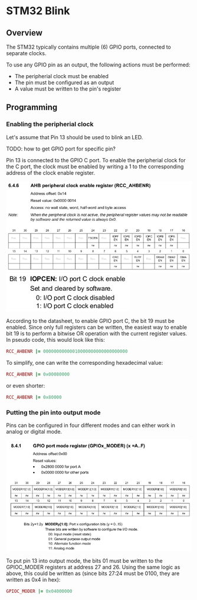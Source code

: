 # STM32 Blink

## Overview

The STM32 typically contains multiple (6) GPIO ports, connected to separate clocks. 

To use any GPIO pin as an output, the following actions must be performed:

* The peripherial clock must be enabled
* The pin must be configured as an output
* A value must be written to the pin's register

## Programming

### Enabling the peripherial clock

Let's assume that Pin 13 should be used to blink an LED.

TODO: how to get GPIO port for specific pin?

Pin 13 is connected to the GPIO C port. To enable the peripherial clock for the
C port, the clock must be enabled by writing a 1 to the corresponding address of
the clock enable register.

![](images/register-ahb.png)
![](images/register-ahb-details.png)

According to the datasheet, to enable GPIO port C, the bit 19 must be enabled.
Since only full registers can be written, the easiest way to enable bit 19 is
to perform a bitwise OR operation with the current register values. In
pseudo code, this would look like this:

```ruby
RCC_AHBENR |= 00000000000010000000000000000000
```

To simplify, one can write the corresponding hexadecimal value:

```ruby
RCC_AHBENR |= 0x00080000
```

or even shorter:

```ruby
RCC_AHBENR |= 0x80000
```

### Putting the pin into output mode

Pins can be configured in four different modes and can either work in analog or
digital mode.

![](images/register-moder.png)

To put pin 13 into output mode, the bits 01 must be written to the GPIOC_MODER
registers at address 27 and 26. Using the same logic as above, this could be
written as (since bits 27:24 must be 0100, they are written as 0x4 in hex):

```ruby
GPIOC_MODER |= 0x04000000
```

